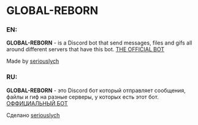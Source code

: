 # GLOBAL-REBORN

### EN:

**GLOBAL-REBORN** - is a Discord bot that send messages, files and gifs all around different servers that have this bot.
[THE OFFICIAL BOT](https://discord.com/oauth2/authorize?client_id=1278068534244544524&permissions=52224&integration_type=0&scope=bot)

Made by [seriouslych](https://github.com/seriouslych)

### RU:

**GLOBAL-REBORN** - это Discord бот который отправляет сообщения, файлы и гиф на разные серверы, у которых есть этот бот.
[ОФФИЦИАЛЬНЫЙ БОТ](https://discord.com/oauth2/authorize?client_id=1278068534244544524&permissions=52224&integration_type=0&scope=bot)

Сделано [seriouslych](https://github.com/seriouslych)
